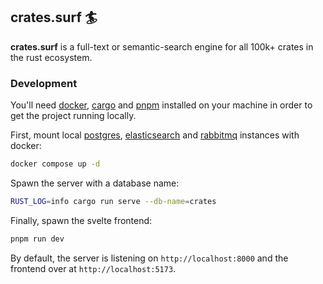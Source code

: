 ## crates.surf 🏄

**crates.surf** is a full-text or semantic-search engine for all 100k+ crates in
the rust ecosystem.

### Development

You'll need [docker](https://www.docker.com/),
[cargo](https://doc.rust-lang.org/cargo/) and [pnpm](https://pnpm.io/) installed
on your machine in order to get the project running locally.

First, mount local [postgres](https://www.postgresql.org/),
[elasticsearch](https://www.elastic.co/?ultron=B-Stack-Trials-AMER-CA-Exact&gambit=Stack-Core&blade=adwords-s&hulk=paid&Device=c&thor=elasticsearch)
and
[rabbitmq](https://www.cloudamqp.com/blog/part1-rabbitmq-for-beginners-what-is-rabbitmq.html)
instances with docker:

```bash
docker compose up -d
```

Spawn the server with a database name:

```bash
RUST_LOG=info cargo run serve --db-name=crates
```

Finally, spawn the svelte frontend:

```bash
pnpm run dev
```

By default, the server is listening on `http://localhost:8000` and the frontend
over at `http://localhost:5173`.
